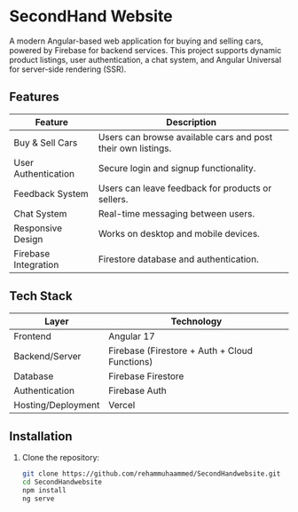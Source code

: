 # SecondHand Website

A modern Angular-based web application for buying and selling cars, powered by Firebase for backend services. This project supports dynamic product listings, user authentication, a chat system, and Angular Universal for server-side rendering (SSR).

## Features

| Feature | Description |
|---------|-------------|
| Buy & Sell Cars | Users can browse available cars and post their own listings. |
| User Authentication | Secure login and signup functionality. |
| Feedback System | Users can leave feedback for products or sellers. |
| Chat System | Real-time messaging between users. |
| Responsive Design | Works on desktop and mobile devices. |
| Firebase Integration | Firestore database and authentication. |

## Tech Stack

| Layer | Technology |
|-------|-----------|
| Frontend | Angular 17 |
| Backend/Server | Firebase (Firestore + Auth + Cloud Functions)|
| Database | Firebase Firestore |
| Authentication | Firebase Auth |
| Hosting/Deployment | Vercel |

## Installation

1. Clone the repository:

   ```bash
   git clone https://github.com/rehammuhaammed/SecondHandwebsite.git
   cd SecondHandwebsite
   npm install
   ng serve


